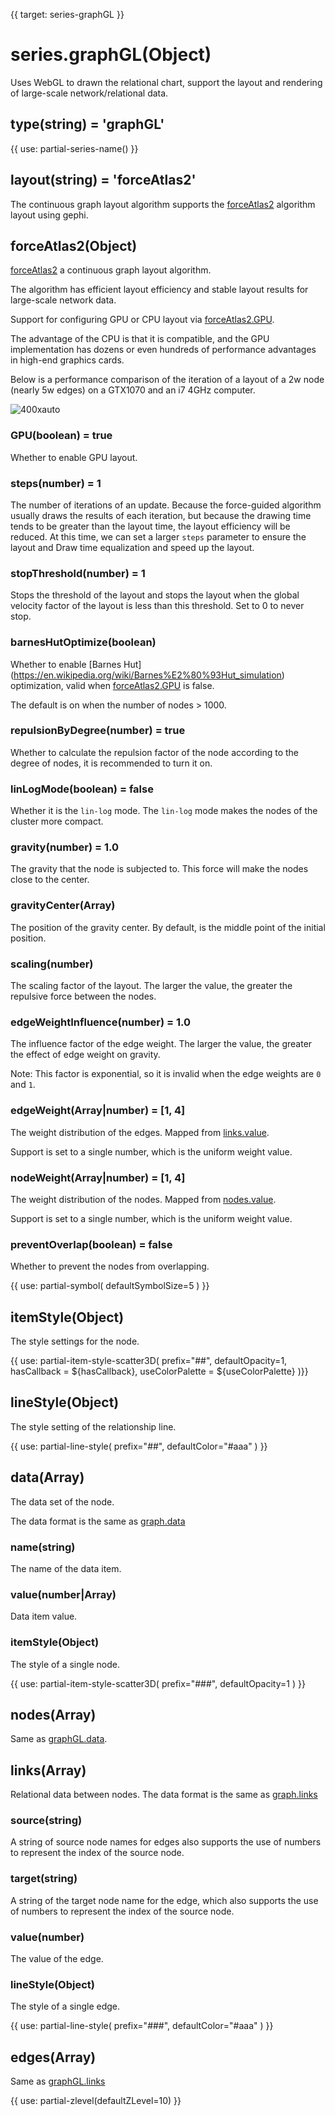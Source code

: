 {{ target: series-graphGL }}

# series.graphGL(Object)

Uses WebGL to drawn the relational chart, support the layout and rendering of large-scale network/relational data.

## type(string) = 'graphGL'

{{ use: partial-series-name() }}

## layout(string) = 'forceAtlas2'

The continuous graph layout algorithm supports the [forceAtlas2](https://github.com/gephi/gephi/wiki/Force-Atlas-2) algorithm layout using gephi.

## forceAtlas2(Object)

[forceAtlas2](https://github.com/gephi/gephi/wiki/Force-Atlas-2) a continuous graph layout algorithm.

The algorithm has efficient layout efficiency and stable layout results for large-scale network data.

Support for configuring GPU or CPU layout via [forceAtlas2.GPU](~series-graphGL.forceAtlas2.GPU).

The advantage of the CPU is that it is compatible, and the GPU implementation has dozens or even hundreds of performance advantages in high-end graphics cards.

Below is a performance comparison of the iteration of a layout of a 2w node (nearly 5w edges) on a GTX1070 and an i7 4GHz computer.

![400xauto](~gpu-layout-perf.png)

### GPU(boolean) = true

Whether to enable GPU layout.

### steps(number) = 1

The number of iterations of an update. Because the force-guided algorithm usually draws the results of each iteration, but because the drawing time tends to be greater than the layout time, the layout efficiency will be reduced. At this time, we can set a larger `steps` parameter to ensure the layout and Draw time equalization and speed up the layout.

### stopThreshold(number) = 1

Stops the threshold of the layout and stops the layout when the global velocity factor of the layout is less than this threshold. Set to 0 to never stop.

### barnesHutOptimize(boolean)

Whether to enable [Barnes Hut] (https://en.wikipedia.org/wiki/Barnes%E2%80%93Hut_simulation) optimization, valid when [forceAtlas2.GPU](~series-graphGL.forceAtlas2.GPU) is false.

The default is on when the number of nodes > 1000.

### repulsionByDegree(number) = true

Whether to calculate the repulsion factor of the node according to the degree of nodes, it is recommended to turn it on.

### linLogMode(boolean) = false

Whether it is the `lin-log` mode. The `lin-log` mode makes the nodes of the cluster more compact.

### gravity(number) = 1.0

The gravity that the node is subjected to. This force will make the nodes close to the center.

### gravityCenter(Array)

The position of the gravity center. By default, is the middle point of the initial position.

### scaling(number)

The scaling factor of the layout. The larger the value, the greater the repulsive force between the nodes.

### edgeWeightInfluence(number) = 1.0

The influence factor of the edge weight. The larger the value, the greater the effect of edge weight on gravity.

Note: This factor is exponential, so it is invalid when the edge weights are `0` and `1`.

### edgeWeight(Array|number) = [1, 4]

The weight distribution of the edges. Mapped from [links.value](~series-graphGL.links.value).

Support is set to a single number, which is the uniform weight value.

### nodeWeight(Array|number) = [1, 4]

The weight distribution of the nodes. Mapped from [nodes.value](~series-graphGL.nodes.value).

Support is set to a single number, which is the uniform weight value.

### preventOverlap(boolean) = false

Whether to prevent the nodes from overlapping.

{{ use: partial-symbol(
    defaultSymbolSize=5
) }}

## itemStyle(Object)

The style settings for the node.

{{ use: partial-item-style-scatter3D(
    prefix="##",
    defaultOpacity=1,
    hasCallback = ${hasCallback},
    useColorPalette = ${useColorPalette}
)}}

## lineStyle(Object)

The style setting of the relationship line.

{{ use: partial-line-style(
    prefix="##",
    defaultColor="#aaa"
) }}



## data(Array)

The data set of the node.

The data format is the same as [graph.data](https://echarts.apache.org/en/option.html#series-graph.data)

### name(string)

The name of the data item.

### value(number|Array)

Data item value.

### itemStyle(Object)

The style of a single node.

{{ use: partial-item-style-scatter3D(
    prefix="###",
    defaultOpacity=1
) }}


## nodes(Array)

Same as [graphGL.data](~series-graphGL.data).

## links(Array)

Relational data between nodes.
The data format is the same as [graph.links](https://echarts.apache.org/en/option.html#series-graph.links)

### source(string)

A string of source node names for edges also supports the use of numbers to represent the index of the source node.

### target(string)

A string of the target node name for the edge, which also supports the use of numbers to represent the index of the source node.

### value(number)

The value of the edge.

### lineStyle(Object)

The style of a single edge.

{{ use: partial-line-style(
    prefix="###",
    defaultColor="#aaa"
) }}

## edges(Array)

Same as [graphGL.links](~series-graphGL.links)


{{ use: partial-zlevel(defaultZLevel=10) }}